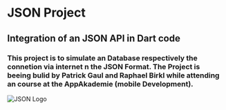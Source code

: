 # JSON Project

## Integration of an JSON API in Dart code

### This project is to simulate an Database respectively the connetion via internet  n the JSON Format. The Project is beeing bulid by Patrick Gaul and Raphael Birkl while attending an course at the AppAkademie (mobile Development).

![JSON Logo](https://assets-global.website-files.com/61262935d9abe47e5dd43d62/63a1e1fb2ea8f5319faa50c5_14.jpeg)
